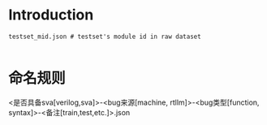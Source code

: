 # Introduction



```
testset_mid.json # testset's module id in raw dataset


```

# 命名规则

<是否具备sva[verilog,sva]>-<bug来源[machine, rtllm]>-<bug类型[function, syntax]>-<备注[train,test,etc.]>.json